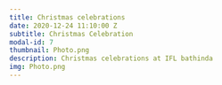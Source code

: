 ```yaml
---
title: Christmas celebrations
date: 2020-12-24 11:10:00 Z
subtitle: Christmas Celebration
modal-id: 7
thumbnail: Photo.png
description: Christmas celebrations at IFL bathinda
img: Photo.png
---
```


